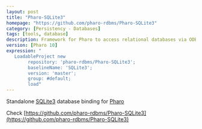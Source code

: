 ```yaml
---
layout: post
title: "Pharo-SQLite3"
homepage: "https://github.com/pharo-rdbms/Pharo-SQLite3"
category: [Persistency - Databases]
tags: [tools, database]
description: Framework for Pharo to access relational databases via ODBC
version: [Pharo 10]
expression: "
   LoadableProject new 
		repository: 'pharo-rdbms/Pharo-SQLite3'; 
		baselineName: 'SQLite3'; 
		version: 'master';
		group: #default;
		load"
---
```


Standalone [SQLite3](https://www.sqlite.org/) database binding for [Pharo](https://www.pharo.org)

Check [https://github.com/pharo-rdbms/Pharo-SQLite3](https://github.com/pharo-rdbms/Pharo-SQLite3)